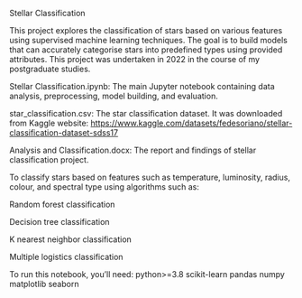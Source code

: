 Stellar Classification

This project explores the classification of stars based on various features using supervised machine learning techniques. The goal is to build models that can accurately categorise stars into predefined types using provided attributes.
This project was undertaken in 2022 in the course of my postgraduate studies.

Stellar Classification.ipynb: The main Jupyter notebook containing data analysis, preprocessing, model building, and evaluation.

star_classification.csv: The star classification dataset. It was downloaded from Kaggle website: https://www.kaggle.com/datasets/fedesoriano/stellar-classification-dataset-sdss17

Analysis and Classification.docx: The report and findings of stellar classification project.

To classify stars based on features such as temperature, luminosity, radius, colour, and spectral type using algorithms such as:

Random forest classification

Decision tree classification

K nearest neighbor classification

Multiple logistics classification

To run this notebook, you’ll need:
python>=3.8
scikit-learn
pandas
numpy
matplotlib
seaborn
